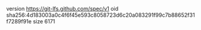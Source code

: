 version https://git-lfs.github.com/spec/v1
oid sha256:4d183003a0c4f6f45e593c8058723d6c20a083291f99c7b88652f31f7289f91e
size 6171
